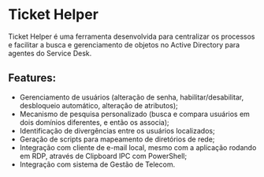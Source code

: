 # Ticket Helper

Ticket Helper é uma ferramenta desenvolvida para centralizar os processos e facilitar a busca e gerenciamento de objetos no Active Directory para agentes do Service Desk.

## Features:

 - Gerenciamento de usuários (alteração de senha, habilitar/desabilitar, desbloqueio automático, alteração de atributos);
 - Mecanismo de pesquisa personalizado (busca e compara usuários em dois domínios diferentes, e então os associa);
 - Identificação de divergências entre os usuários localizados;
 - Geração de scripts para mapeamento de diretórios de rede;
 - Integração com cliente de e-mail local, mesmo com a aplicação rodando em RDP, através de Clipboard IPC com PowerShell;
 - Integração com sistema de Gestão de Telecom.
